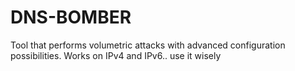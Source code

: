 # DNS-BOMBER
Tool that performs volumetric attacks with advanced configuration possibilities. Works on IPv4 and IPv6.. use it wisely 

